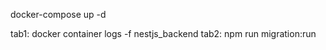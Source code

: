 
docker-compose up -d


tab1: docker container logs -f nestjs_backend
tab2: npm run migration:run




